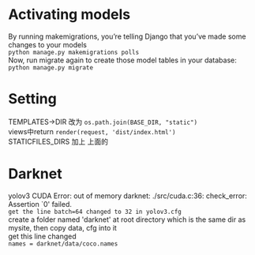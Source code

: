 # Activating models  
By running makemigrations, you’re telling Django that you’ve made some changes to your models  
``python manage.py makemigrations polls``  
Now, run migrate again to create those model tables in your database:  
``python manage.py migrate``  

# Setting  
TEMPLATES->DIR 改为 ``os.path.join(BASE_DIR, "static")``  
views中return ``render(request, 'dist/index.html')``  
STATICFILES_DIRS 加上 上面的  

# Darknet  
yolov3 CUDA Error: out of memory darknet: ./src/cuda.c:36: check_error: Assertion `0' failed.  
``get the line batch=64 changed to 32 in yolov3.cfg``  
create a folder named 'darknet' at root directory which is the same dir as mysite, then copy data, cfg into it  
get this line changed  
``names = darknet/data/coco.names``  
